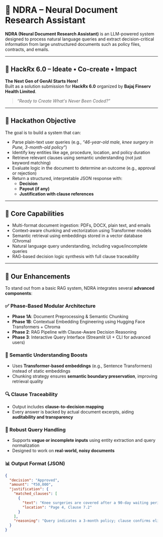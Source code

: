 # 🧠 NDRA – Neural Document Research Assistant

**NDRA (Neural Document Research Assistant)** is an LLM-powered system designed to process natural language queries and extract decision-critical information from large unstructured documents such as policy files, contracts, and emails.

---

## 🚀 HackRx 6.0 – Ideate • Co-create • Impact

**The Next Gen of GenAI Starts Here!**  
Built as a solution submission for **HackRx 6.0** organized by **Bajaj Finserv Health Limited**.

> *“Ready to Create What's Never Been Coded?”*


---

## 🎯 Hackathon Objective

The goal is to build a system that can:

- Parse plain-text user queries (e.g., *“46-year-old male, knee surgery in Pune, 3-month-old policy”*)
- Identify key entities like age, procedure, location, and policy duration
- Retrieve relevant clauses using semantic understanding (not just keyword matching)
- Evaluate logic in the document to determine an outcome (e.g., approval or rejection)
- Return a structured, interpretable JSON response with:
  - **Decision**
  - **Payout (if any)**
  - **Justification with clause references**

---

## 🧩 Core Capabilities

- Multi-format document ingestion: PDFs, DOCX, plain text, and emails
- Context-aware chunking and vectorization using Transformer models
- Semantic retrieval using embeddings stored in a vector database (Chroma)
- Natural language query understanding, including vague/incomplete queries
- RAG-based decision logic synthesis with full clause traceability

---

## 🚀 Our Enhancements

To stand out from a basic RAG system, NDRA integrates several **advanced components**:

### ✅ Phase-Based Modular Architecture
- **Phase 1A**: Document Preprocessing & Semantic Chunking  
- **Phase 1B**: Contextual Embedding Engineering using Hugging Face Transformers + Chroma
- **Phase 2**: RAG Pipeline with Clause-Aware Decision Reasoning
- **Phase 3**: Interactive Query Interface (Streamlit UI + CLI for advanced users)

### 🧠 Semantic Understanding Boosts
- Uses **Transformer-based embeddings** (e.g., Sentence Transformers) instead of static embeddings
- Chunking strategy ensures **semantic boundary preservation**, improving retrieval quality

### 🔍 Clause Traceability
- Output includes **clause-to-decision mapping**  
- Every answer is backed by actual document excerpts, aiding **auditability and transparency**

### 🔄 Robust Query Handling
- Supports **vague or incomplete inputs** using entity extraction and query normalization
- Designed to work on **real-world, noisy documents**

### 📊 Output Format (JSON)
```json
{
  "decision": "Approved",
  "amount": "₹50,000",
  "justification": {
    "matched_clauses": [
      {
        "text": "Knee surgeries are covered after a 90-day waiting period...",
        "location": "Page 4, Clause 7.2"
      }
    ],
    "reasoning": "Query indicates a 3-month policy; clause confirms eligibility."
  }
}
